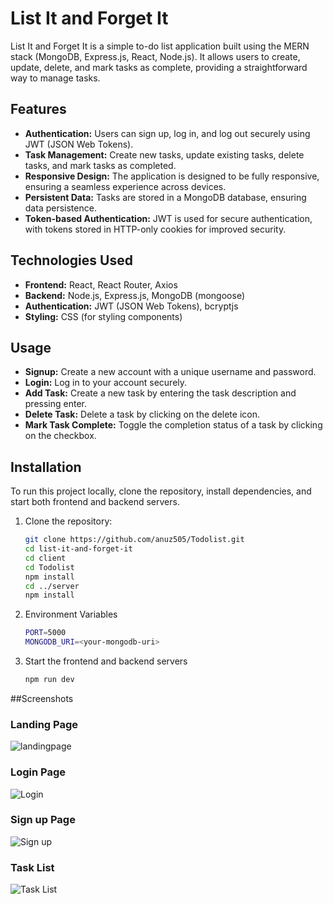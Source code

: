 # List It and Forget It

List It and Forget It is a simple to-do list application built using the MERN stack (MongoDB, Express.js, React, Node.js). It allows users to create, update, delete, and mark tasks as complete, providing a straightforward way to manage tasks.

## Features

- **Authentication:** Users can sign up, log in, and log out securely using JWT (JSON Web Tokens).
- **Task Management:** Create new tasks, update existing tasks, delete tasks, and mark tasks as completed.
- **Responsive Design:** The application is designed to be fully responsive, ensuring a seamless experience across devices.
- **Persistent Data:** Tasks are stored in a MongoDB database, ensuring data persistence.
- **Token-based Authentication:** JWT is used for secure authentication, with tokens stored in HTTP-only cookies for improved security.

## Technologies Used

- **Frontend:** React, React Router, Axios
- **Backend:** Node.js, Express.js, MongoDB (mongoose)
- **Authentication:** JWT (JSON Web Tokens), bcryptjs
- **Styling:** CSS (for styling components)

## Usage

- **Signup:** Create a new account with a unique username and password.
- **Login:** Log in to your account securely.
- **Add Task:** Create a new task by entering the task description and pressing enter.
- **Delete Task:** Delete a task by clicking on the delete icon.
- **Mark Task Complete:** Toggle the completion status of a task by clicking on the checkbox.
## Installation

To run this project locally, clone the repository, install dependencies, and start both frontend and backend servers.

1. Clone the repository:


   ```bash
   git clone https://github.com/anuz505/Todolist.git
   cd list-it-and-forget-it
   cd client
   cd Todolist
   npm install
   cd ../server
   npm install

2. Environment Variables
   ```bash
   PORT=5000
   MONGODB_URI=<your-mongodb-uri>
4. Start the frontend and backend servers
      ```bash
      npm run dev

##Screenshots
### Landing Page
![landingpage](Screenshots/hero.PNG)

### Login Page
![Login](Screenshots/login.PNG)

### Sign up Page
![Sign up](Screenshots/signup.PNG)

### Task List
![Task List](Screenshots/todolist.PNG)
